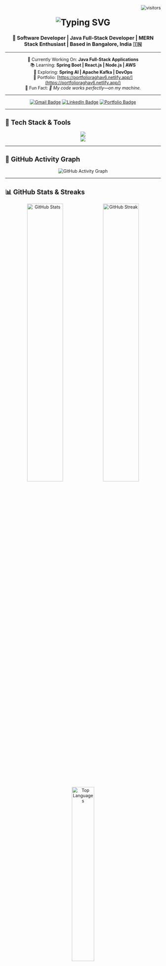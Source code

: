 <img align="right" src="https://visitor-badge.laobi.icu/badge?page_id=rjhail.rjhail" alt="visitors"/>

<h1 align="center">
  <img src="https://readme-typing-svg.herokuapp.com?font=Righteous&size=35&center=true&vCenter=true&width=500&height=70&duration=4000&lines=Hi+There!+👋;+I'm+Raghav+Joshi!;" alt="Typing SVG" />
</h1>

<h3 align="center">🚀 Software Developer | Java Full-Stack Developer | MERN Stack Enthusiast | Based in Bangalore, India 🇮🇳</h3>

---

<div align="center">

🎯 Currently Working On: **Java Full-Stack Applications**  
📚 Learning: **Spring Boot | React.js | Node.js | AWS**  
🧭 Exploring: **Spring AI | Apache Kafka | DevOps**  
📂 Portfolio: [https://portfolioraghav6.netlify.app/](https://portfolioraghav6.netlify.app/)  
🧊 Fun Fact: *🦾 My code works perfectly—on my machine.*

</div>

---

<div align="center">

[![Gmail Badge](https://img.shields.io/badge/Gmail-333333?style=for-the-badge&logo=gmail&logoColor=red)](mailto:joshiraghav4321@gmail.com)
[![LinkedIn Badge](https://img.shields.io/badge/LinkedIn-0077B5?style=for-the-badge&logo=linkedin&logoColor=white)](https://www.linkedin.com/in/raghav-joshi-b5a087241/)
[![Portfolio Badge](https://img.shields.io/badge/Portfolio-FF5722?style=for-the-badge&logo=google-chrome&logoColor=white)](https://portfolioraghav6.netlify.app/)

</div>

---

## 🧰 Tech Stack & Tools

<div align="center">
  <img src="https://skillicons.dev/icons?i=java,spring,react,nodejs,express,mongodb,mysql,postgresql,javascript,typescript,html,css,bootstrap,tailwind" /><br>
  <img src="https://skillicons.dev/icons?i=aws,docker,git,github,postman,vscode,cpp" />
</div>

---

## 🧠 GitHub Activity Graph

<p align="center">
  <img src="https://github-readme-activity-graph.vercel.app/graph?username=rjhail&theme=react-dark&bg_color=1a1b27&hide_border=true" alt="GitHub Activity Graph"/>
</p>

---

## 📊 GitHub Stats & Streaks

<p align="center">
  <img width="48%" src="https://github-readme-stats-salesp07.vercel.app/api?username=RJHAIL&count_private=true&show_icons=true&theme=react&rank_icon=github&border_radius=10" alt="GitHub Stats" />
  <img width="48%" src="https://github-readme-streak-stats-salesp07.vercel.app/?user=RJHAIL&theme=react&count_private=true&border_radius=10" alt="GitHub Streak" />
</p>

<p align="center">
  <img width="38%" src="https://github-readme-stats-salesp07.vercel.app/api/top-langs/?username=rjhail&layout=compact&theme=react&hide=html&langs_count=8&border_radius=10" alt="Top Languages" />
</p>


## 🐍 Contributions Animation

<p align="center">
  <img src="" alt="Contribution Snake" />
</p>

---

## 🎬 Just for Fun

<p align="center">
  <img width="400" src="https://skillenza.wordpress.com/wp-content/uploads/2019/09/651e1-66625-unnamed.gif?w=413&h=247" alt="GIF" />
</p>

---

> *"First, solve the problem. Then, write the code." – John Johnson  
> Crafted with ❤️ by [Raghav Joshi](https://github.com/RJHAIL)
